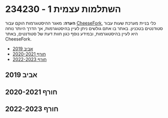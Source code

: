 # 234230 - השתלמות עצמית 1

**הערה**: מאגר ההיסטוגרמות הוקם עבור [CheeseFork](https://cheesefork.cf/), כלי בניית מערכת שעות עבור סטודנטים בטכניון. באתר בו אתם גולשים ניתן לעיין בהיסטוגרמות, אך הדרך היותר נוחה היא לעיין בהיסטוגרמות, ובמידע נוסף כגון חוות דעת של סטודנטים, באתר CheeseFork.

* [אביב 2019](#201802)
* [חורף 2020-2021](#202001)
* [חורף 2022-2023](#202201)

<h2 id="201802">אביב 2019</h2>

<h2 id="202001">חורף 2020-2021</h2>

<h2 id="202201">חורף 2022-2023</h2>

